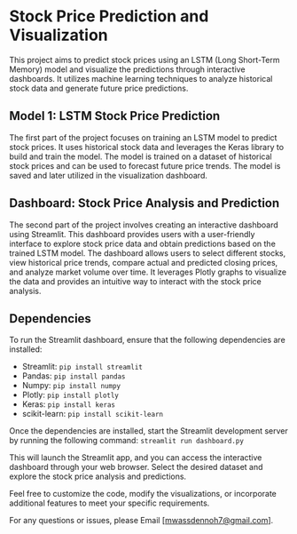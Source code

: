 # Stock Price Prediction and Visualization

This project aims to predict stock prices using an LSTM (Long Short-Term Memory) model and visualize the predictions through interactive dashboards. It utilizes machine learning techniques to analyze historical stock data and generate future price predictions.

## Model 1: LSTM Stock Price Prediction

The first part of the project focuses on training an LSTM model to predict stock prices. It uses historical stock data and leverages the Keras library to build and train the model. The model is trained on a dataset of historical stock prices and can be used to forecast future price trends. The model is saved and later utilized in the visualization dashboard.

## Dashboard: Stock Price Analysis and Prediction

The second part of the project involves creating an interactive dashboard using Streamlit. This dashboard provides users with a user-friendly interface to explore stock price data and obtain predictions based on the trained LSTM model. The dashboard allows users to select different stocks, view historical price trends, compare actual and predicted closing prices, and analyze market volume over time. It leverages Plotly graphs to visualize the data and provides an intuitive way to interact with the stock price analysis.

## Dependencies

To run the Streamlit dashboard, ensure that the following dependencies are installed:

- Streamlit: `pip install streamlit`
- Pandas: `pip install pandas`
- Numpy:  `pip install numpy`
- Plotly: `pip install plotly`
- Keras: `pip install keras`
- scikit-learn: `pip install scikit-learn`

Once the dependencies are installed, start the Streamlit development server by running the following command:
`streamlit run dashboard.py`

This will launch the Streamlit app, and you can access the interactive dashboard through your web browser. Select the desired dataset and explore the stock price analysis and predictions.

Feel free to customize the code, modify the visualizations, or incorporate additional features to meet your specific requirements.

For any questions or issues, please Email [mwassdennoh7@gmail.com].


